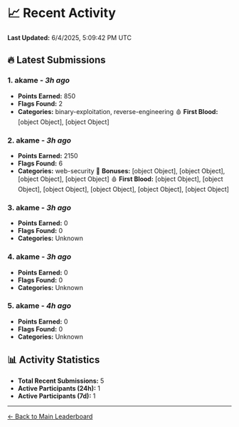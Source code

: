 # 📈 Recent Activity

**Last Updated:** 6/4/2025, 5:09:42 PM UTC

## 🔥 Latest Submissions

### 1. akame - *3h ago*
- **Points Earned:** 850
- **Flags Found:** 2
- **Categories:** binary-exploitation, reverse-engineering 🩸 **First Blood:** [object Object], [object Object]

### 2. akame - *3h ago*
- **Points Earned:** 2150
- **Flags Found:** 6
- **Categories:** web-security 🎯 **Bonuses:** [object Object], [object Object], [object Object], [object Object] 🩸 **First Blood:** [object Object], [object Object], [object Object], [object Object], [object Object], [object Object]

### 3. akame - *3h ago*
- **Points Earned:** 0
- **Flags Found:** 0
- **Categories:** Unknown

### 4. akame - *3h ago*
- **Points Earned:** 0
- **Flags Found:** 0
- **Categories:** Unknown

### 5. akame - *4h ago*
- **Points Earned:** 0
- **Flags Found:** 0
- **Categories:** Unknown

## 📊 Activity Statistics

- **Total Recent Submissions:** 5
- **Active Participants (24h):** 1
- **Active Participants (7d):** 1

---
[← Back to Main Leaderboard](README.md)
